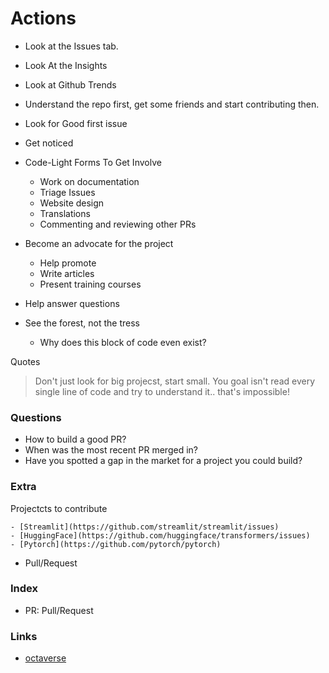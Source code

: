 # Actions

- Look at the Issues tab.
- Look At the Insights 
- Look at Github Trends
- Understand the repo first, get some friends and start contributing then.
- Look for Good first issue
- Get noticed
- Code-Light Forms To Get Involve
    - Work on documentation
    - Triage Issues
    - Website design
    - Translations
    - Commenting and reviewing other PRs
- Become an advocate for the project
    - Help promote
    - Write articles
    - Present training courses

- Help answer questions
- See the forest, not the tress
    - Why does this block of code even exist?

Quotes

> Don't just look for big projecst, start small.
> You goal isn't read every single line of code and try to understand it.. that's impossible!

### Questions

- How to build a good PR?
- When was the most recent PR merged in?
- Have you spotted a gap in the market for a project you could build?

### Extra

Projectcts to contribute

    - [Streamlit](https://github.com/streamlit/streamlit/issues)
    - [HuggingFace](https://github.com/huggingface/transformers/issues)
    - [Pytorch](https://github.com/pytorch/pytorch)

- Pull/Request

### Index

- PR: Pull/Request

### Links

- [octaverse](https://octoverse.github.com/)
